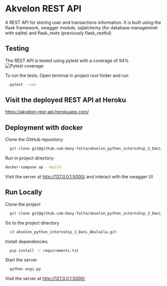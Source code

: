 
# Akvelon REST API

A REST API for storing user and transactions information. It is built using the flask framework, swagger module, sqlalchemy (for database managemnet with sqlite) and flask_restx (previously flask_restful)

## Testing
The REST API is tested using pytest with a coverage of 94%
![Pytest coverage](https://i.ibb.co/PF9nRTC/Screenshot-2021-12-24-140525.png)

To run the tests: Open terminal in project root folder and run
```bash
  pytest --cov
```
## Visit the deployed REST API at Heroku
https://akvelon-rest-api.herokuapp.com/

## Deployment with docker

Clone the GitHub repository:

```bash
  git clone git@github.com:dany-falta/akvelon_python_internship_3_Dani_Abulaila.git
```
Run in project directory:
```bash
docker-compose up --build
```

Visit the server at http://127.0.0.1:5000/ and interact with the swagger UI

## Run Locally

Clone the project

```bash
  git clone git@github.com:dany-falta/akvelon_python_internship_3_Dani_Abulaila.git
```

Go to the project directory

```bash
  cd akvelon_python_internship_3_Dani_Abulaila.git
```

Install dependencies

```bash
  pip install -r requirements.txt
```

Start the server

```bash
  python wsgi.py
```
Visit the server at 
http://127.0.0.1:5000/